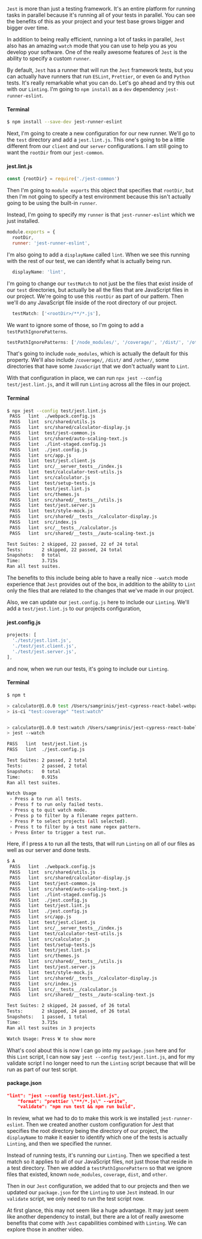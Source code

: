 `Jest` is more than just a testing framework. It's an entire platform for running tasks in parallel because it's running all of your tests in parallel. You can see the benefits of this as your project and your test base grows bigger and bigger over time.

In addition to being really efficient, running a lot of tasks in parallel, `Jest` also has an amazing `watch` mode that you can use to help you as you develop your software. One of the really awesome features of `Jest` is the ability to specify a custom `runner`.

By default, `Jest` has a runner that will run the `Jest` framework tests, but you can actually have runners that run `ESLint`, `Prettier`, or even `Go` and `Python` tests. It's really remarkable what you can do. Let's go ahead and try this out with our `Linting`. I'm going to `npm install` as a `dev` dependency `jest-runner-eslint`.

#### Terminal
```bash
$ npm install --save-dev jest-runner-eslint
```

Next, I'm going to create a new configuration for our new runner. We'll go to the `test` directory and add a `jest.lint.js`. This one's going to be a little different from our `client` and our `server` configurations. I am still going to want the `rootDir` from our `jest-common`. 

#### jest.lint.js
```js
const {rootDir} = require('./jest-common')
```


Then I'm going to `module exports` this object that specifies that `rootDir`, but then I'm not going to specify a test environment because this isn't actually going to be using the built-in `runner`.

Instead, I'm going to specify my `runner` is that `jest-runner-eslint` which we just installed. 

```js
module.exports = {
  rootDir,
  runner: 'jest-runner-eslint',
```
I'm also going to add a `displayName` called `lint`. When we see this running with the rest of our test, we can identify what is actually being run.

```js
  displayName: 'lint',
```

I'm going to change our `testMatch` to not just be the files that exist inside of our `test` directories, but actually be all the files that are JavaScript files in our project. We're going to use this `rootDir` as part of our pattern. Then we'll do any JavaScript file inside of the root directory of our project.

```js
  testMatch: ['<rootDir>/**/*.js'],
```

We want to ignore some of those, so I'm going to add a `testPathIgnorePatterns`. 

```js
testPathIgnorePatterns: ['/node_modules/', '/coverage/', '/dist/', '/other/'],
```

That's going to include `node_modules`, which is actually the default for this property. We'll also include `/coverage/`, `/dist/` and `/other/`, some directories that have some `JavaScript` that we don't actually want to `Lint`.

With that configuration in place, we can run `npx jest --config test/jest.lint.js`, and it will run `Linting` across all the files in our project. 

#### Terminal
```bash
$ npx jest --config test/jest.lint.js
 PASS   lint  ./webpack.config.js
 PASS   lint  src/shared/utils.js
 PASS   lint  src/shared/calculator-display.js
 PASS   lint  test/jest-common.js
 PASS   lint  src/shared/auto-scaling-text.js
 PASS   lint  ./lint-staged.config.js
 PASS   lint  ./jest.config.js
 PASS   lint  src/app.js
 PASS   lint  test/jest.client.js
 PASS   lint  src/__server_tests__/index.js
 PASS   lint  test/calculator-test-utils.js
 PASS   lint  src/calculator.js
 PASS   lint  test/setup-tests.js
 PASS   lint  test/jest.lint.js
 PASS   lint  src/themes.js
 PASS   lint  src/shared/__tests__/utils.js
 PASS   lint  test/jest.server.js
 PASS   lint  test/style-mock.js
 PASS   lint  src/shared/__tests__/calculator-display.js
 PASS   lint  src/index.js
 PASS   lint  src/__tests__/calculator.js
 PASS   lint  src/shared/__tests__/auto-scaling-text.js

Test Suites: 2 skipped, 22 passed, 22 of 24 total
Tests:       2 skipped, 22 passed, 24 total
Snapshots:   0 total
Time:        3.715s
Ran all test suites.
```

The benefits to this include being able to have a really nice `--watch` mode experience that `Jest` provides out of the box, in addition to the ability to `Lint` only the files that are related to the changes that we've made in our project.

Also, we can update our `jest.config.js` here to include our `Linting`. We'll add a `test/jest.lint.js` to our projects configuration, 

#### jest.config.js
```js
projects: [
  './test/jest.lint.js',
  './test/jest.client.js',
  './test/jest.server.js',
],
```

and now, when we run our tests, it's going to include our `Linting`. 

#### Terminal
```bash
$ npm t

> calculator@1.0.0 test /Users/samgrinis/jest-cypress-react-babel-webpack
> is-ci "test:coverage" "test:watch"


> calculator@1.0.0 test:watch /Users/samgrinis/jest-cypress-react-babel-webpack
> jest --watch

PASS   lint  test/jest.lint.js
PASS   lint  ./jest.config.js

Test Suites: 2 passed, 2 total
Tests:       2 passed, 2 total
Snapshots:   0 total
Time:        0.915s
Ran all test suites.

Watch Usage
 › Press a to run all tests.
 › Press f to run only failed tests.
 › Press q to quit watch mode.
 › Press p to filter by a filename regex pattern.
 › Press P to select projects (all selected).
 › Press t to filter by a test name regex pattern.
 › Press Enter to trigger a test run.
```

Here, if I press `A` to run all the tests, that will run `Linting` on all of our files as well as our server and done tests.

```bash
$ A
 PASS   lint  ./webpack.config.js
 PASS   lint  src/shared/utils.js
 PASS   lint  src/shared/calculator-display.js
 PASS   lint  test/jest-common.js
 PASS   lint  src/shared/auto-scaling-text.js
 PASS   lint  ./lint-staged.config.js
 PASS   lint  ./jest.config.js
 PASS   lint  test/jest.lint.js
 PASS   lint  ./jest.config.js
 PASS   lint  src/app.js
 PASS   lint  test/jest.client.js
 PASS   lint  src/__server_tests__/index.js
 PASS   lint  test/calculator-test-utils.js
 PASS   lint  src/calculator.js
 PASS   lint  test/setup-tests.js
 PASS   lint  test/jest.lint.js
 PASS   lint  src/themes.js
 PASS   lint  src/shared/__tests__/utils.js
 PASS   lint  test/jest.server.js
 PASS   lint  test/style-mock.js
 PASS   lint  src/shared/__tests__/calculator-display.js
 PASS   lint  src/index.js
 PASS   lint  src/__tests__/calculator.js
 PASS   lint  src/shared/__tests__/auto-scaling-text.js

Test Suites: 2 skipped, 24 passed, of 26 total
Tests:       2 skipped, 24 passed, of 26 total
Snapshots:   1 passed, 1 total
Time:        3.715s
Ran all test suites in 3 projects

Watch Usage: Press W to show more
```

What's cool about this is now I can go into my `package.json` here and for this `Lint` script, I can now say `jest --config test/jest.lint.js`, and for my validate script I no longer need to run the `Linting` script because that will be run as part of our test script.

#### package.json
```json
"lint": "jest --config test/jest.lint.js",
    "format": "prettier \"**/*.js\" --write",
    "validate": "npm run test && npm run build",
```


In review, what we had to do to make this work is we installed `jest-runner-eslint`. Then we created another custom configuration for Jest that specifies the root directory being the directory of our project, the `displayName` to make it easier to identify which one of the tests is actually `Linting`, and then we specified the runner.

Instead of running tests, it's running our `Linting`. Then we specified a test match so it applies to all of our JavaScript files, not just those that reside in a test directory. Then we added a `testPathIgnorePattern` so that we ignore files that existed, known `node_modules`, `coverage`, `dist`, and `other`.

Then in our `Jest` configuration, we added that to our projects and then we updated our `package.json` for the `Linting` to use `Jest` instead. In our `validate` script, we only need to run the test script now.

At first glance, this may not seem like a huge advantage. It may just seem like another dependency to install, but there are a lot of really awesome benefits that come with `Jest` capabilities combined with `Linting`. We can explore those in another video.